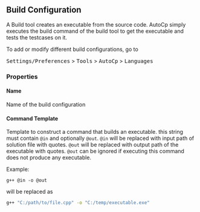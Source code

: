 ## Build Configuration

A Build tool creates an executable from the source code. AutoCp simply executes the build command of the build tool to
get the executable and tests the testcases on it.

To add or modify different build configurations, go to

<kbd>Settings/Preferences</kbd> > <kbd>Tools</kbd> > <kbd>AutoCp</kbd> > <kbd>Languages</kbd>

### Properties

#### Name

Name of the build configuration

#### Command Template

Template to construct a command that builds an executable. this string must contain ```@in``` and optionally ```@out```.
```@in``` will be replaced with input path of solution file with quotes.
```@out``` will be replaced with output path of the executable with quotes.
```@out``` can be ignored if executing this command does not produce any executable.

Example:

```text
g++ @in -o @out
```

will be replaced as

```bash
g++ "C:/path/to/file.cpp" -o "C:/temp/executable.exe"
```
